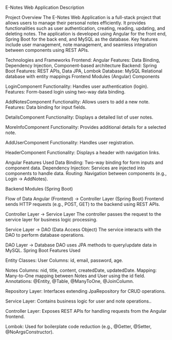 E-Notes Web Application Description
 
Project Overview
The E-Notes Web Application is a full-stack project that allows users to manage their personal notes efficiently. 
It provides functionalities such as user authentication, creating, reading, updating, and deleting notes.
The application is developed using Angular for the front end, Spring Boot for the back end, and MySQL as the database.
Key features include user management, note management, and seamless integration between components using REST APIs.



Technologies and Frameworks
Frontend: Angular
Features: Data Binding, Dependency Injection, Component-based architecture
Backend: Spring Boot
Features: REST APIs, Data JPA, Lombok
Database: MySQL
Relational database with entity mappings
Frontend Modules (Angular)
Components

LoginComponent
Functionality: Handles user authentication (login).
Features: Form-based login using two-way data binding.

AddNotesComponent
Functionality: Allows users to add a new note.
Features: Data binding for input fields.

DetailsComponent
Functionality: Displays a detailed list of user notes.

MoreInfoComponent
Functionality: Provides additional details for a selected note.

AddUserComponent
Functionality: Handles user registration.

HeaderComponent
Functionality: Displays a header with navigation links.

Angular Features Used
Data Binding: Two-way binding for form inputs and component data.
Dependency Injection: Services are injected into components to handle data.
Routing: Navigation between components (e.g., Login → AddNotes).

Backend Modules (Spring Boot)

Flow of Data
Angular (Frontend) → Controller Layer (Spring Boot)
Frontend sends HTTP requests (e.g., POST, GET) to the backend using REST APIs.

Controller Layer → Service Layer
The controller passes the request to the service layer for business logic processing.

Service Layer → DAO (Data Access Object)
The service interacts with the DAO to perform database operations.

DAO Layer → Database
DAO uses JPA methods to query/update data in MySQL.
Spring Boot Features Used

Entity Classes:
User
Columns: id, email, password, age.

Notes
Columns: nid, title, content, createdDate, updatedDate.
Mapping: Many-to-One mapping between Notes and User using the id field.
Annotations: @Entity, @Table, @ManyToOne, @JoinColumn.

Repository Layer:
Interfaces extending JpaRepository for CRUD operations.

Service Layer:
Contains business logic for user and note operations..

Controller Layer:
Exposes REST APIs for handling requests from the Angular frontend.

Lombok:
Used for boilerplate code reduction (e.g., @Getter, @Setter, @NoArgsConstructor).
